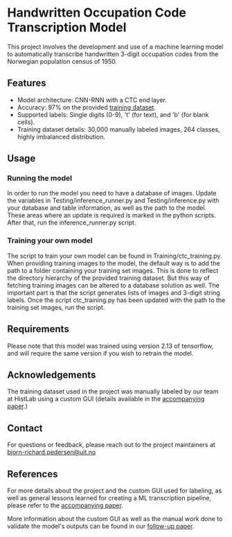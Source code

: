 # Handwritten Occupation Code Transcription Model
This project involves the development and use of a machine learning model to automatically transcribe handwritten 3-digit occupation codes from the Norwegian population census of 1950.

## Features
- Model architecture: CNN-RNN with a CTC end layer.
- Accuracy: 97% on the provided [training dataset](https://doi.org/10.18710/OYIH83).
- Supported labels: Single digits (0-9), 't' (for text), and 'b' (for blank cells).
- Training dataset details: 30,000 manually labeled images, 264 classes, highly imbalanced distribution.

## Usage
### Running the model
In order to run the model you need to have a database of images. Update the variables in Testing/inference_runner.py and Testing/inference.py with your database and table information, as well as the path to the model. These areas where an update is required is marked in the python scripts. 
After that, run the inference_runner.py script.

### Training your own model
The script to train your own model can be found in Training/ctc_training.py. When providing training images to the model, the default way is to add the path to a folder containing your training set images. This is done to reflect the directory hierarchy of the provided training dataset. 
But this way of fetching training images can be altered to a database solution as well. The important part is that the script generates lists of images and 3-digit string labels.
Once the script ctc_training.py has been updated with the path to the training set images, run the script.

## Requirements
Please note that this model was trained using version 2.13 of tensorflow, and will require the same version if you wish to retrain the model.

## Acknowledgements
The training dataset used in the project was manually labeled by our team at HistLab using a custom GUI (details available in the [accompanying paper](https://doi.org/10.51964/hlcs11331).)

## Contact
For questions or feedback, please reach out to the project maintainers at bjorn-richard.pedersen@uit.no

## References
For more details about the project and the custom GUI used for labeling, as well as general lessons learned for creating a ML transcription pipeline, please refer to the [accompanying paper](https://doi.org/10.51964/hlcs11331).

More information about the custom GUI as well as the manual work done to validate the model's outputs can be found in our [follow-up paper](https://doi.org/10.51964/hlcs15456).
